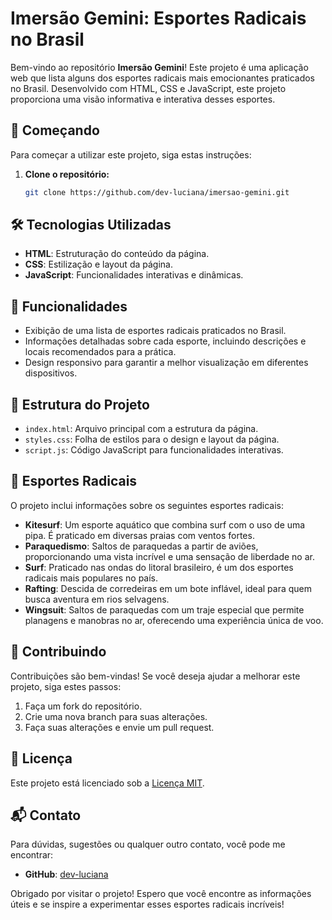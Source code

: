 # Imersão Gemini: Esportes Radicais no Brasil

Bem-vindo ao repositório **Imersão Gemini**! Este projeto é uma aplicação web que lista alguns dos esportes radicais mais emocionantes praticados no Brasil. Desenvolvido com HTML, CSS e JavaScript, este projeto proporciona uma visão informativa e interativa desses esportes.

## 🚀 Começando

Para começar a utilizar este projeto, siga estas instruções:

1. **Clone o repositório:**

   ```bash
   git clone https://github.com/dev-luciana/imersao-gemini.git

## 🛠️ Tecnologias Utilizadas

- **HTML**: Estruturação do conteúdo da página.
- **CSS**: Estilização e layout da página.
- **JavaScript**: Funcionalidades interativas e dinâmicas.

## 📜 Funcionalidades

- Exibição de uma lista de esportes radicais praticados no Brasil.
- Informações detalhadas sobre cada esporte, incluindo descrições e locais recomendados para a prática.
- Design responsivo para garantir a melhor visualização em diferentes dispositivos.

## 📂 Estrutura do Projeto

- `index.html`: Arquivo principal com a estrutura da página.
- `styles.css`: Folha de estilos para o design e layout da página.
- `script.js`: Código JavaScript para funcionalidades interativas.

## 🌟 Esportes Radicais

O projeto inclui informações sobre os seguintes esportes radicais:

- **Kitesurf**: Um esporte aquático que combina surf com o uso de uma pipa. É praticado em diversas praias com ventos fortes.
- **Paraquedismo**: Saltos de paraquedas a partir de aviões, proporcionando uma vista incrível e uma sensação de liberdade no ar.
- **Surf**: Praticado nas ondas do litoral brasileiro, é um dos esportes radicais mais populares no país.
- **Rafting**: Descida de corredeiras em um bote inflável, ideal para quem busca aventura em rios selvagens.
- **Wingsuit**: Saltos de paraquedas com um traje especial que permite planagens e manobras no ar, oferecendo uma experiência única de voo.

## 🤝 Contribuindo

Contribuições são bem-vindas! Se você deseja ajudar a melhorar este projeto, siga estes passos:

1. Faça um fork do repositório.
2. Crie uma nova branch para suas alterações.
3. Faça suas alterações e envie um pull request.

## 📄 Licença

Este projeto está licenciado sob a [Licença MIT](LICENSE).

## 📬 Contato

Para dúvidas, sugestões ou qualquer outro contato, você pode me encontrar:

- **GitHub**: [dev-luciana](https://github.com/dev-luciana)

Obrigado por visitar o projeto! Espero que você encontre as informações úteis e se inspire a experimentar esses esportes radicais incríveis!
